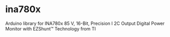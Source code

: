 # ina780x
Arduino library for INA780x 85 V, 16-Bit, Precision I 2C Output Digital Power Monitor with EZShunt™ Technology from TI
